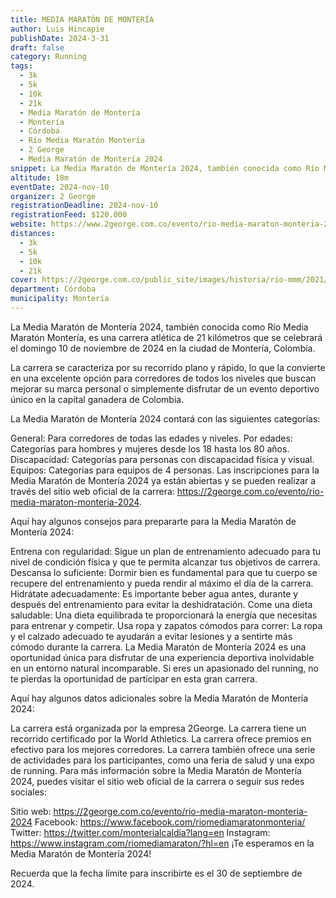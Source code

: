 ```yaml
---
title: MEDIA MARATÓN DE MONTERÍA
author: Luis Hincapie
publishDate: 2024-3-31
draft: false
category: Running
tags:
  - 3k
  - 5k
  - 10k
  - 21k
  - Media Maratón de Montería
  - Montería
  - Córdoba
  - Río Media Maratón Montería
  - 2 George
  - Media Maratón de Montería 2024
snippet: La Media Maratón de Montería 2024, también conocida como Río Media Maratón Montería, es una carrera atlética de 21 kilómetros que se celebrará el domingo 10 de noviembre de 2024 en la ciudad de Montería, Colombia.
altitude: 18m
eventDate: 2024-nov-10
organizer: 2 George
registrationDeadline: 2024-nov-10
registrationFeed: $120.000
website: https://www.2george.com.co/evento/rio-media-maraton-monteria-2024
distances:
  - 3k
  - 5k
  - 10k
  - 21k
cover: https://2george.com.co/public_site/images/historia/rio-mmm/2021/rio-mmm-2021-2.webp
department: Córdoba
municipality: Montería
---
```


La Media Maratón de Montería 2024, también conocida como Río Media Maratón Montería, es una carrera atlética de 21 kilómetros que se celebrará el domingo 10 de noviembre de 2024 en la ciudad de Montería, Colombia.

La carrera se caracteriza por su recorrido plano y rápido, lo que la convierte en una excelente opción para corredores de todos los niveles que buscan mejorar su marca personal o simplemente disfrutar de un evento deportivo único en la capital ganadera de Colombia.

La Media Maratón de Montería 2024 contará con las siguientes categorías:

General: Para corredores de todas las edades y niveles.
Por edades: Categorías para hombres y mujeres desde los 18 hasta los 80 años.
Discapacidad: Categorías para personas con discapacidad física y visual.
Equipos: Categorías para equipos de 4 personas.
Las inscripciones para la Media Maratón de Montería 2024 ya están abiertas y se pueden realizar a través del sitio web oficial de la carrera: https://2george.com.co/evento/rio-media-maraton-monteria-2024.

Aquí hay algunos consejos para prepararte para la Media Maratón de Montería 2024:

Entrena con regularidad: Sigue un plan de entrenamiento adecuado para tu nivel de condición física y que te permita alcanzar tus objetivos de carrera.
Descansa lo suficiente: Dormir bien es fundamental para que tu cuerpo se recupere del entrenamiento y pueda rendir al máximo el día de la carrera.
Hidrátate adecuadamente: Es importante beber agua antes, durante y después del entrenamiento para evitar la deshidratación.
Come una dieta saludable: Una dieta equilibrada te proporcionará la energía que necesitas para entrenar y competir.
Usa ropa y zapatos cómodos para correr: La ropa y el calzado adecuado te ayudarán a evitar lesiones y a sentirte más cómodo durante la carrera.
La Media Maratón de Montería 2024 es una oportunidad única para disfrutar de una experiencia deportiva inolvidable en un entorno natural incomparable. Si eres un apasionado del running, no te pierdas la oportunidad de participar en esta gran carrera.

Aquí hay algunos datos adicionales sobre la Media Maratón de Montería 2024:

La carrera está organizada por la empresa 2George.
La carrera tiene un recorrido certificado por la World Athletics.
La carrera ofrece premios en efectivo para los mejores corredores.
La carrera también ofrece una serie de actividades para los participantes, como una feria de salud y una expo de running.
Para más información sobre la Media Maratón de Montería 2024, puedes visitar el sitio web oficial de la carrera o seguir sus redes sociales:

Sitio web: https://2george.com.co/evento/rio-media-maraton-monteria-2024
Facebook: https://www.facebook.com/riomediamaratonmonteria/
Twitter: https://twitter.com/monterialcaldia?lang=en
Instagram: https://www.instagram.com/riomediamaraton/?hl=en
¡Te esperamos en la Media Maratón de Montería 2024!

Recuerda que la fecha límite para inscribirte es el 30 de septiembre de 2024.
